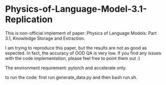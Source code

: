 # Physics-of-Language-Model-3.1-Replication

This is non-official implement of paper: Physics of Language Models: Part 3.1, Knowledge Storage and Extraction.

I am trying to reproduce this paper, but the results are not as good as expected. In fact, the accuracy of OOD QA is very low. If you find any issues with the code implementation, please feel free to point them out :)

The environment requirement: pytorch and accelerate only. 

to run the code: first run generate_data.py and then bash run.sh.
